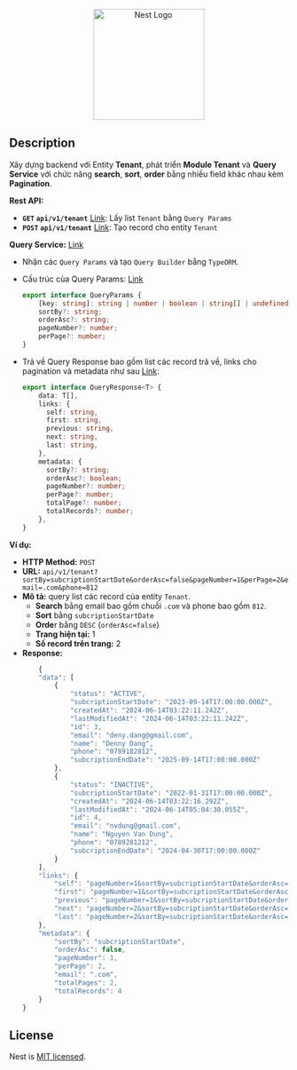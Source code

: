 <p align="center">
  <a href="http://nestjs.com/" target="blank"><img src="https://nestjs.com/img/logo-small.svg" width="200" alt="Nest Logo" /></a>
</p>

[circleci-image]: https://img.shields.io/circleci/build/github/nestjs/nest/master?token=abc123def456
[circleci-url]: https://circleci.com/gh/nestjs/nest

## Description

Xây dựng backend với Entity **Tenant**, phát triển **Module Tenant** và **Query Service** với chức năng **search**, **sort**, **order** bằng nhiều field khác nhau kèm **Pagination**.

**Rest API:**
- **`GET` `api/v1/tenant`** [Link](https://github.com/LuThanhThien/nestjs-practice/blob/main/src/modules/tenant/tenant.controller.ts): Lấy list `Tenant` bằng `Query Params`
- **`POST` `api/v1/tenant`** [Link](https://github.com/LuThanhThien/nestjs-practice/blob/main/src/modules/tenant/tenant.controller.ts): Tạo record cho entity `Tenant`

**Query Service:** [Link](https://github.com/LuThanhThien/nestjs-practice/blob/main/src/modules/query/query.service.ts)
- Nhận các `Query Params` và tạo `Query Builder` bằng `TypeORM`.
- Cấu trúc của Query Params: [Link](https://github.com/LuThanhThien/nestjs-practice/blob/main/src/modules/query/interfaces/query-param.interface.ts)

  ```typescript
  export interface QueryParams {
      [key: string]: string | number | boolean | string[] | undefined | null;
      sortBy?: string;
      orderAsc?: string;
      pageNumber?: number;
      perPage?: number;
  } 
  
- Trả về Query Response bao gồm list các record trả về, links cho pagination và metadata như sau [Link](https://github.com/LuThanhThien/nestjs-practice/blob/main/src/modules/query/dto/query-response.dto.ts):
  
  ```typescript
  export interface QueryResponse<T> {
      data: T[],
      links: {
        self: string,
        first: string,
        previous: string,
        next: string,
        last: string,
      },
      metadata: {
        sortBy?: string;
        orderAsc?: boolean;
        pageNumber?: number;
        perPage?: number;
        totalPage?: number;
        totalRecords?: number;
      },
  }

**Ví dụ:**
  + **HTTP Method:** `POST`
  + **URL:** `api/v1/tenant?sortBy=subcriptionStartDate&orderAsc=false&pageNumber=1&perPage=2&email=.com&phone=812`
  + **Mô tả:** query list các record của entity `Tenant`.
    - **Search** bằng email bao gồm chuỗi `.com` và phone bao gồm `812`.
    - **Sort** bằng `subcriptionStartDate`
    - **Orde**r bằng `DESC` (`orderAsc=false`)
    - **Trang hiện tại:** 1
    - **Số record trên trang:** 2
  + **Response:**
    ```typescript
        {
        "data": [
            {
                "status": "ACTIVE",
                "subcriptionStartDate": "2023-09-14T17:00:00.000Z",
                "createdAt": "2024-06-14T03:22:11.242Z",
                "lastModifiedAt": "2024-06-14T03:22:11.242Z",
                "id": 3,
                "email": "deny.dang@gmail.com",
                "name": "Denny Dang",
                "phone": "0789182812",
                "subcriptionEndDate": "2025-09-14T17:00:00.000Z"
            },
            {
                "status": "INACTIVE",
                "subcriptionStartDate": "2022-01-31T17:00:00.000Z",
                "createdAt": "2024-06-14T03:22:16.292Z",
                "lastModifiedAt": "2024-06-14T05:04:30.055Z",
                "id": 4,
                "email": "nvdung@gmail.com",
                "name": "Nguyen Van Dung",
                "phone": "0789281212",
                "subcriptionEndDate": "2024-04-30T17:00:00.000Z"
            }
        ],
        "links": {
            "self": "pageNumber=1&sortBy=subcriptionStartDate&orderAsc=false&perPage=2&email=.com&phone=812",
            "first": "pageNumber=1&sortBy=subcriptionStartDate&orderAsc=false&perPage=2&email=.com&phone=812",
            "previous": "pageNumber=1&sortBy=subcriptionStartDate&orderAsc=false&perPage=2&email=.com&phone=812",
            "next": "pageNumber=2&sortBy=subcriptionStartDate&orderAsc=false&perPage=2&email=.com&phone=812",
            "last": "pageNumber=2&sortBy=subcriptionStartDate&orderAsc=false&perPage=2&email=.com&phone=812"
        },
        "metadata": {
            "sortBy": "subcriptionStartDate",
            "orderAsc": false,
            "pageNumber": 1,
            "perPage": 2,
            "email": ".com",
            "totalPages": 2,
            "totalRecords": 4
        }
    }


## License

Nest is [MIT licensed](LICENSE).
